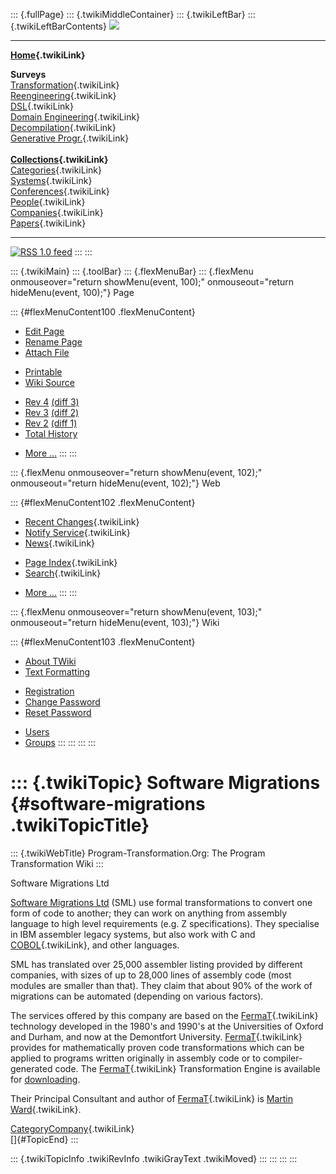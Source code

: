 ::: {.fullPage}
::: {.twikiMiddleContainer}
::: {.twikiLeftBar}
::: {.twikiLeftBarContents}
![](../pub/transformation.gif)

------------------------------------------------------------------------

**[Home](WebHome){.twikiLink}**

**Surveys**\
[Transformation](ProgramTransformation){.twikiLink}\
[Reengineering](ReengineeringWiki){.twikiLink}\
[DSL](DomainSpecificLanguages){.twikiLink}\
[Domain Engineering](DomainEngineering){.twikiLink}\
[Decompilation](DeCompilation){.twikiLink}\
[Generative Progr.](GenerativeProgrammingWiki){.twikiLink}\
\
**[Collections](CategoryCollection){.twikiLink}**\
[Categories](CategoryCategory){.twikiLink}\
[Systems](TransformationSystems){.twikiLink}\
[Conferences](TransformationConferences){.twikiLink}\
[People](TransformationPeople){.twikiLink}\
[Companies](TransformationCompanies){.twikiLink}\
[Papers](CategoryPaper){.twikiLink}

------------------------------------------------------------------------

[![](../pub/rss.gif "RSS 1.0 feed")](WebRss@skin=rss)
:::
:::

::: {.twikiMain}
::: {.toolBar}
::: {.flexMenuBar}
::: {.flexMenu onmouseover="return showMenu(event, 100);" onmouseout="return hideMenu(event, 100);"}
Page

::: {#flexMenuContent100 .flexMenuContent}
-   [Edit
    Page](http://www.program-transformation.org/edit/Transform/SoftwareMigrations?t=1536826397)
-   [Rename
    Page](http://www.program-transformation.org/rename/Transform/SoftwareMigrations)
-   [Attach
    File](http://www.program-transformation.org/attach/Transform/SoftwareMigrations)

<!-- -->

-   [Printable](http://www.program-transformation.org/view/Transform/SoftwareMigrations?skin=print.pattern)
-   [Wiki
    Source](http://www.program-transformation.org/view/Transform/SoftwareMigrations?skin=text&raw=on&contenttype=text/plain)

<!-- -->

-   [Rev
    4](http://www.program-transformation.org/view/Transform/SoftwareMigrations?rev=1.4)
    [(diff 3)](http://www.program-transformation.org/rdiff/Transform/SoftwareMigrations?rev1=1.4&rev2=1.3)
-   [Rev
    3](http://www.program-transformation.org/view/Transform/SoftwareMigrations?rev=1.3)
    [(diff 2)](http://www.program-transformation.org/rdiff/Transform/SoftwareMigrations?rev1=1.3&rev2=1.2)
-   [Rev
    2](http://www.program-transformation.org/view/Transform/SoftwareMigrations?rev=1.2)
    [(diff 1)](http://www.program-transformation.org/rdiff/Transform/SoftwareMigrations?rev1=1.2&rev2=1.1)
-   [Total
    History](http://www.program-transformation.org/rdiff/Transform/SoftwareMigrations)

<!-- -->

-   [More
    \...](http://www.program-transformation.org/oops/Transform/SoftwareMigrations?template=oopsmore&param1=1.4&param2=1.4)
:::
:::

::: {.flexMenu onmouseover="return showMenu(event, 102);" onmouseout="return hideMenu(event, 102);"}
Web

::: {#flexMenuContent102 .flexMenuContent}
-   [Recent Changes](WebChanges){.twikiLink}
-   [Notify Service](WebNotify){.twikiLink}
-   [News](WebNews){.twikiLink}

<!-- -->

-   [Page Index](WebIndex){.twikiLink}
-   [Search](WebSearch){.twikiLink}

<!-- -->

-   [More
    \...](http://www.program-transformation.org/oops/Transform/SoftwareMigrations?template=oopsmore&param1=1.4&param2=1.4)
:::
:::

::: {.flexMenu onmouseover="return showMenu(event, 103);" onmouseout="return hideMenu(event, 103);"}
Wiki

::: {#flexMenuContent103 .flexMenuContent}
-   [About
    TWiki](http://www.program-transformation.org/view/TWiki/WebHome)
-   [Text
    Formatting](http://www.program-transformation.org/view/TWiki/TextFormattingRules)

<!-- -->

-   [Registration](http://www.program-transformation.org/view/TWiki/TWikiRegistration)
-   [Change
    Password](http://www.program-transformation.org/view/TWiki/ChangePassword)
-   [Reset
    Password](http://www.program-transformation.org/view/TWiki/ResetPassword)

<!-- -->

-   [Users](http://www.program-transformation.org/view/Main/TWikiUsers)
-   [Groups](http://www.program-transformation.org/view/Main/TWikiGroups)
:::
:::
:::
:::

::: {.twikiTopic}
Software Migrations {#software-migrations .twikiTopicTitle}
===================

::: {.twikiWebTitle}
Program-Transformation.Org: The Program Transformation Wiki
:::

Software Migrations Ltd

[Software Migrations Ltd](http://www.smltd.com) (SML) use formal
transformations to convert one form of code to another; they can work on
anything from assembly language to high level requirements (e.g. Z
specifications). They specialise in IBM assembler legacy systems, but
also work with C and [COBOL](COBOL){.twikiLink}, and other languages.

SML has translated over 25,000 assembler listing provided by different
companies, with sizes of up to 28,000 lines of assembly code (most
modules are smaller than that). They claim that about 90% of the work of
migrations can be automated (depending on various factors).

The services offered by this company are based on the
[FermaT](FermaT){.twikiLink} technology developed in the 1980\'s and
1990\'s at the Universities of Oxford and Durham, and now at the
Demontfort University. [FermaT](FermaT){.twikiLink} provides for
mathematically proven code transformations which can be applied to
programs written originally in assembly code or to compiler-generated
code. The [FermaT](FermaT){.twikiLink} Transformation Engine is
available for
[downloading](http://www.dur.ac.uk/martin.ward/fermat.html).

Their Principal Consultant and author of [FermaT](FermaT){.twikiLink} is
[Martin Ward](MartinWard){.twikiLink}.

[CategoryCompany](CategoryCompany){.twikiLink}\
[]{#TopicEnd}
:::

::: {.twikiTopicInfo .twikiRevInfo .twikiGrayText .twikiMoved}
:::
:::
:::
:::
